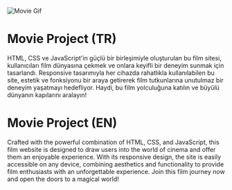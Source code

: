<img src="./assets/img/project.gif" alt="Movie Gif">

# Movie Project (TR)

 HTML, CSS ve JavaScript'in güçlü bir birleşimiyle oluşturulan bu film sitesi, kullanıcıları film dünyasına çekmek ve onlara keyifli bir deneyim sunmak için tasarlandı. Responsive tasarımıyla her cihazda rahatlıkla kullanılabilen bu site, estetik ve fonksiyonu bir araya getirerek film tutkunlarına unutulmaz bir deneyim yaşatmayı hedefliyor. Haydi, bu film yolculuğuna katılın ve büyülü dünyanın kapılarını aralayın!


# Movie Project (EN)

Crafted with the powerful combination of HTML, CSS, and JavaScript, this film website is designed to draw users into the world of cinema and offer them an enjoyable experience. With its responsive design, the site is easily accessible on any device, combining aesthetics and functionality to provide film enthusiasts with an unforgettable experience. Join this film journey now and open the doors to a magical world!